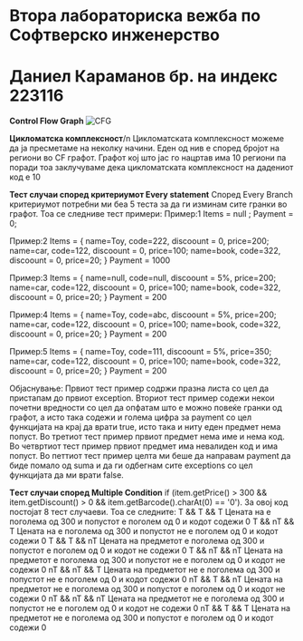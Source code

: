 # Втора лабораториска вежба по Софтверско инженерство
# Даниел Караманов бр. на индекс 223116
**Control Flow Graph**
![CFG](https://github.com/dkaramanov11/SI_2024_lab2_223116/assets/139162178/5eef6213-2c71-4775-ad97-ec2a44d5d5d0)

**Цикломатска комплексност**/n
Цикломатската комплексност можеме да ја пресметаме на неколку начини. Еден од нив е според бројот на региони во CF графот. 
Графот кој што јас го нацртав има 10 региони па поради тоа заклучуваме дека цикломатската комплексност на дадениот код е 10

**Тест случаи според критериумот Every statement**
Според Every Branch критериумот потребни ми беа 5 теста за да ги изминам сите гранки во графот. Тоа се следниве тест примери:
Пример:1
Items = null ; Payment  = 0;

Пример:2
Items = {
name=Toy, code=222, discoount = 0, price=200;
name=car, code=122, discoount = 0, price=100;
name=book, code=322, discoount = 0, price=20;
}
Payment = 1000

Пример:3
Items = {
name=null, code=null, discoount = 5%, price=200;
name=car, code=122, discoount = 0, price=100;
name=book, code=322, discoount = 0, price=20;
}
Payment = 200

Пример:4
Items = {
name=Toy, code=abc, discoount = 5%, price=200;
name=car, code=122, discoount = 0, price=100;
name=book, code=322, discoount = 0, price=20;
}
Payment = 200

Пример:5
Items = {
name=Toy, code=111, discoount = 5%, price=350;
name=car, code=122, discoount = 0, price=100;
name=book, code=322, discoount = 0, price=20;
}
Payment = 200

Објаснување: Првиот тест пример содржи празна листа со цел да пристапам до првиот exception. Вториот тест пример содежи некои почетни вредности со цел да опфатам што е можно повеќе гранки од графот, а исто така содежи и голема цифра за payment со цел функцијата на крај да врати true, исто така и ниту еден предмет нема попуст. Во третиот тест пример првиот предмет нема име и нема код. Во четвртиот тест пример првиот предмет има невалиден код и има попуст. Во петтиот тест пример целта ми беше да направам payment да биде помало од suma и да ги одбегнам сите exceptions со цел функцијата да ми врати false.

**Tест случаи според Multiple Condition**
if (item.getPrice() > 300 && item.getDiscount() > 0 && item.getBarcode().charAt(0) == '0').
За овој код постојат 8 тест случаеви. Тоа се следните: 
T &&  T && T Цената на е поголема од 300 и попустот е поголем од 0 и кодот содежи 0
T && nT && T Цената на е поголема од 300 и попустот не е поголем од 0 и кодот содежи 0
T &&  T && nT Цената на предметот е поголема од 300 и попустот е поголем од 0 и кодот не содежи 0
Т && nT && nT Цената на предметот е поголема од 300 и попустот не е поголем од 0 и кодот не содежи 0
nT && nT && T Цената на предметот не е поголема од 300 и попустот не е поголем од 0 и кодот содежи 0
nT && T && nT Цената на предметот не е поголема од 300 и попустот е поголем од 0 и кодот не содежи 0
nT && nT && nT Цената на предметот не е поголема од 300 и попустот не е поголем од 0 и кодот не содежи 0
nT && T && T Цената на предметот не е поголема од 300 и попустот е поголем од 0 и кодот содежи 0
